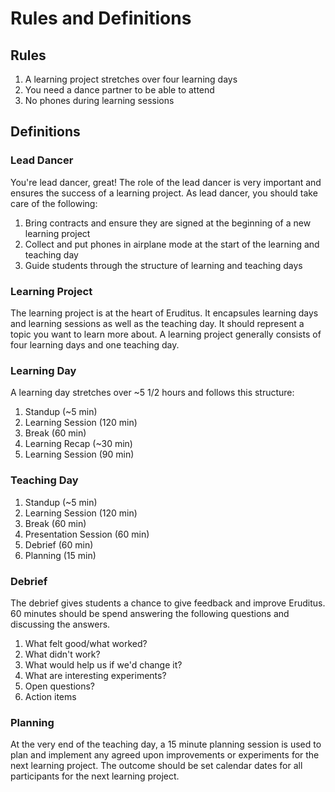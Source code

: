 # Rules and Definitions

## Rules

1. A learning project stretches over four learning days
2. You need a dance partner to be able to attend
3. No phones during learning sessions

## Definitions

### Lead Dancer

You're lead dancer, great! The role of the lead dancer is very important and ensures the success of a learning project. As lead dancer, you should take care of the following:

1. Bring contracts and ensure they are signed at the beginning of a new learning project
2. Collect and put phones in airplane mode at the start of the learning and teaching day
3. Guide students through the structure of learning and teaching days

### Learning Project

The learning project is at the heart of Eruditus. It encapsules learning days and learning sessions as well as the teaching day. It should represent a topic you want to learn more about. A learning project generally consists of four learning days and one teaching day.

### Learning Day

A learning day stretches over ~5 1/2 hours and follows this structure:

1. Standup (~5 min)
2. Learning Session (120 min)
3. Break (60 min)
4. Learning Recap (~30 min)
5. Learning Session (90 min)

### Teaching Day

1. Standup (~5 min)
2. Learning Session (120 min)
3. Break (60 min)
4. Presentation Session (60 min)
5. Debrief (60 min)
6. Planning (15 min)

### Debrief

The debrief gives students a chance to give feedback and improve Eruditus. 60 minutes should be spend answering the following questions and discussing the answers.

1. What felt good/what worked?
2. What didn't work?
3. What would help us if we'd change it?
4. What are interesting experiments?
5. Open questions?
6. Action items

### Planning

At the very end of the teaching day, a 15 minute planning session is used to plan and implement any agreed upon improvements or experiments for the next learning project. The outcome should be set calendar dates for all participants for the next learning project.
